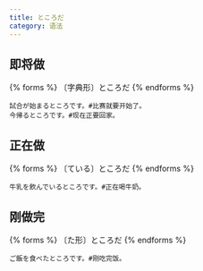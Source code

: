 ```yaml
---
title: ところだ
category: 语法
---
```


## 即将做

{% forms %}
〔字典形〕ところだ
{% endforms %}

```example
試合が始まるところです。#比赛就要开始了。
今帰るところです。#现在正要回家。
```

## 正在做

{% forms %}
〔ている〕ところだ
{% endforms %}

```example
牛乳を飲んでいるところです。#正在喝牛奶。
```

## 刚做完

{% forms %}
〔た形〕ところだ
{% endforms %}

```example
ご飯を食べたところです。#刚吃完饭。
```
